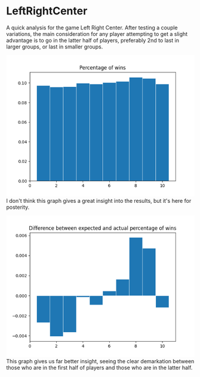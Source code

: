# LeftRightCenter
A quick analysis for the game Left Right Center. After testing a couple variations, the main consideration for any player attempting to get a slight advantage is to go in the latter half of players, preferably 2nd to last in larger groups, or last in smaller groups.

![A graph of the percentage of wins](github_percentage_example.png)
I don't think this graph gives a great insight into the results, but it's here for posterity.

![A graph of the difference of percentage of wins](github_difference_example.png)
This graph gives us far better insight, seeing the clear demarkation between those who are in the first half of players and those who are in the latter half.

